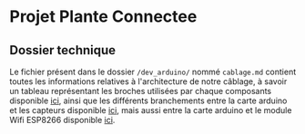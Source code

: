 # Projet Plante Connectee

## Dossier technique

Le fichier présent dans le dossier `/dev_arduino/` nommé `cablage.md` contient toutes les informations relatives à l'architecture de notre câblage, à savoir un tableau représentant les broches utilisées par chaque composants disponible [ici](https://github.com/JulienCASTERA/Projet_Plante_Connectee/blob/master/dev_arduino/cablage.md#tableau-des-broches-), ainsi que les différents branchements entre la carte arduino et les capteurs disponible [ici](https://github.com/JulienCASTERA/Projet_Plante_Connectee/blob/master/dev_arduino/cablage.md#c%C3%A2blage-des-capteurs), mais aussi entre la carte arduino et le module Wifi ESP8266 disponible [ici](https://github.com/JulienCASTERA/Projet_Plante_Connectee/blob/master/dev_arduino/cablage.md#c%C3%A2blage-du-module-wifi).
